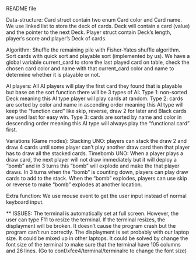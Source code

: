 README file

Data-structure:
Card struct contain two enum Card color and Card name.
We use linked list to store the deck of cards. Deck will contain a card (value) and the pointer to the next Deck.
Player struct contain Deck’s length, player’s score and player’s Deck of cards.

Algorithm:
Shuffle the remaining pile with Fisher-Yates shuffle algorithm.
Sort cards with quick sort and playable sort (implemented by us).
We have a global variable current_card to store the last played card on table, check the chosen card color and name with that current_card color and name to determine whether it is playable or not.

AI players:
All AI players will play the first card they found that is playable but base on the sort function there will be 3 types of AI:
Type 1: non-sorted Deck meaning this AI type player will play cards at random.
Type 2: cards are sorted by color and name in ascending order meaning this AI type will keep the “function card” like skip, reverse, draw 2 for later and Black cards are used last for easy win.
Type 3: cards are sorted by name and color in descending order meaning this AI type will always play the “functional card” first.

Variations (Game modes):
Stacking UNO: players can stack the draw 2 and draw 4 cards until some player can’t play another draw card then that player has to draw all the stacked cards.
Timebomb UNO: When a player plays a draw card, the next player will not draw immediately but it will deploy a “bomb” and in 3 turns this “bomb” will explode and make the that player draws. In 3 turns when the “bomb” is counting down, players can play draw cards to add to the stack. When the “bomb” explodes, players can use skip or reverse to make “bomb” explodes at another location.

Extra function:
We use mouse event to get the user input instead of normal keyboard input.

** ISSUES:
The terminal is automatically set at full screen. However, the user can type F11 to resize the terminal. If the terminal resizes, the displayment will be broken. It doesn’t cause the program crash but the program can’t run correctly.
The displayment is set probably with our laptop size. It could be mixed up in other laptops. It could be solved by change the font size of the terminal to make sure that the terminal have 105 columns and 26 lines. (Go to conf/xfce4/terminal/terminalrc to change the font size)
